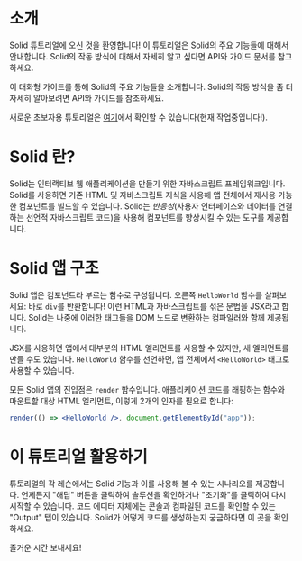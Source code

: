 # 소개

Solid 튜토리얼에 오신 것을 환영합니다! 이 튜토리얼은 Solid의 주요 기능들에 대해서 안내합니다. Solid의 작동 방식에 대해서 자세히 알고 싶다면 API와 가이드 문서를 참고하세요.

이 대화형 가이드를 통해 Solid의 주요 기능들을 소개합니다. Solid의 작동 방식을 좀 더 자세히 알아보려면 API와 가이드를 참조하세요.

새로운 초보자용 튜토리얼은 [여기](https://docs.solidjs.com/tutorials/getting-started-with-solid/)에서 확인할 수 있습니다(현재 작업중입니다!).

# Solid 란?
Solid는 인터랙티브 웹 애플리케이션을 만들기 위한 자바스크립트 프레임워크입니다.
Solid를 사용하면 기존 HTML 및 자바스크립트 지식을 사용해 앱 전체에서 재사용 가능한 컴포넌트를 빌드할 수 있습니다.
Solid는 _반응성_(사용자 인터페이스와 데이터를 연결하는 선언적 자바스크립트 코드)을 사용해 컴포넌트를 향상시킬 수 있는 도구를 제공합니다.

# Solid 앱 구조

Solid 앱은 컴포넌트라 부르는 함수로 구성됩니다. 오른쪽 `HelloWorld` 함수를 살펴보세요: 바로 `div`를 반환합니다! 이런 HTML과 자바스크립트를 섞은 문법을 JSX라고 합니다. Solid는 나중에 이러한 태그들을 DOM 노드로 변환하는 컴파일러와 함께 제공됩니다.

JSX를 사용하면 앱에서 대부분의 HTML 엘리먼트를 사용할 수 있지만, 새 엘리먼트를 만들 수도 있습니다. `HelloWorld` 함수를 선언하면, 앱 전체에서 `<HelloWorld>` 태그로 사용할 수 있습니다.

모든 Solid 앱의 진입점은 `render` 함수입니다. 애플리케이션 코드를 래핑하는 함수와 마운트할 대상 HTML 엘리먼트, 이렇게 2개의 인자를 필요로 합니다:
```jsx
render(() => <HelloWorld />, document.getElementById("app"));
```

# 이 튜토리얼 활용하기

튜토리얼의 각 레슨에서는 Solid 기능과 이를 사용해 볼 수 있는 시나리오를 제공합니다. 언제든지 "해답" 버튼을 클릭하여 솔루션을 확인하거나 "초기화"를 클릭하여 다시 시작할 수 있습니다. 코드 에디터 자체에는 콘솔과 컴파일된 코드를 확인할 수 있는 "Output" 탭이 있습니다. Solid가 어떻게 코드를 생성하는지 궁금하다면 이 곳을 확인하세요.

즐거운 시간 보내세요!
